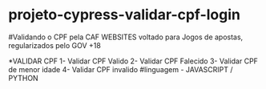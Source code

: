# projeto-cypress-validar-cpf-login
#Validando o CPF pela CAF WEBSITES voltado para Jogos de apostas, regularizados pelo GOV +18

*VALIDAR CPF 
1- Validar CPF Valido
2- Validar CPF Falecido
3- Validar CPF de menor idade
4- Validar CPF invalido
#linguagem - JAVASCRIPT / PYTHON
